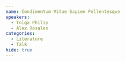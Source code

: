 ```yaml
---
name: Condimentum Vitae Sapien Pellentesque
speakers:
  - Tolga Philip
  - Alex Rosales
categories:
  - Literature
  - Talk
hide: true
---
```

